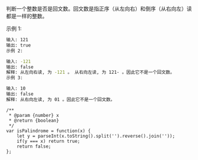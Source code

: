 判断一个整数是否是回文数。回文数是指正序（从左向右）和倒序（从右向左）读都是一样的整数。

示例 1:
```bash
输入: 121
输出: true
示例 2:

输入: -121
输出: false
解释: 从左向右读, 为 -121 。 从右向左读, 为 121- 。因此它不是一个回文数。
示例 3:

输入: 10
输出: false
解释: 从右向左读, 为 01 。因此它不是一个回文数。
```
```
/**
 * @param {number} x
 * @return {boolean}
 */
var isPalindrome = function(x) {
    let y = parseInt(x.toString().split('').reverse().join(''));
    if(y === x) return true;
    return false;
};
```
